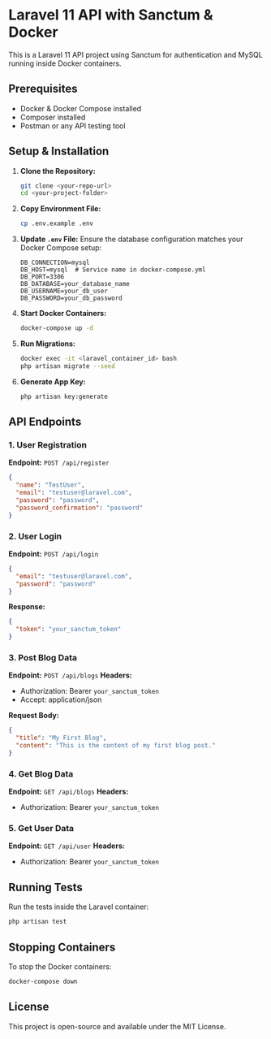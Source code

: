 # Laravel 11 API with Sanctum & Docker

This is a Laravel 11 API project using Sanctum for authentication and MySQL running inside Docker containers.
## Prerequisites

- Docker & Docker Compose installed
- Composer installed
- Postman or any API testing tool

## Setup & Installation

1. **Clone the Repository:**
   ```sh
   git clone <your-repo-url>
   cd <your-project-folder>
   ```

2. **Copy Environment File:**
   ```sh
   cp .env.example .env
   ```

3. **Update `.env` File:**
   Ensure the database configuration matches your Docker Compose setup:
   ```env
   DB_CONNECTION=mysql
   DB_HOST=mysql  # Service name in docker-compose.yml
   DB_PORT=3306
   DB_DATABASE=your_database_name
   DB_USERNAME=your_db_user
   DB_PASSWORD=your_db_password
   ```

4. **Start Docker Containers:**
   ```sh
   docker-compose up -d
   ```

5. **Run Migrations:**
   ```sh
   docker exec -it <laravel_container_id> bash
   php artisan migrate --seed
   ```

6. **Generate App Key:**
   ```sh
   php artisan key:generate
   ```

## API Endpoints

### **1. User Registration**
**Endpoint:** `POST /api/register`
```json
{
  "name": "TestUser",
  "email": "testuser@laravel.com",
  "password": "password",
  "password_confirmation": "password"
}
```

### **2. User Login**
**Endpoint:** `POST /api/login`
```json
{
  "email": "testuser@laravel.com",
  "password": "password"
}
```
**Response:**
```json
{
  "token": "your_sanctum_token"
}
```

### **3. Post Blog Data**
**Endpoint:** `POST /api/blogs`
**Headers:**
- Authorization: Bearer `your_sanctum_token`
- Accept: application/json

**Request Body:**
```json
{
  "title": "My First Blog",
  "content": "This is the content of my first blog post."
}
```

### **4. Get Blog Data**
**Endpoint:** `GET /api/blogs`
**Headers:**
- Authorization: Bearer `your_sanctum_token`

### **5. Get User Data**
**Endpoint:** `GET /api/user`
**Headers:**
- Authorization: Bearer `your_sanctum_token`

## Running Tests
Run the tests inside the Laravel container:
```sh
php artisan test
```

## Stopping Containers
To stop the Docker containers:
```sh
docker-compose down
```

## License
This project is open-source and available under the MIT License.

